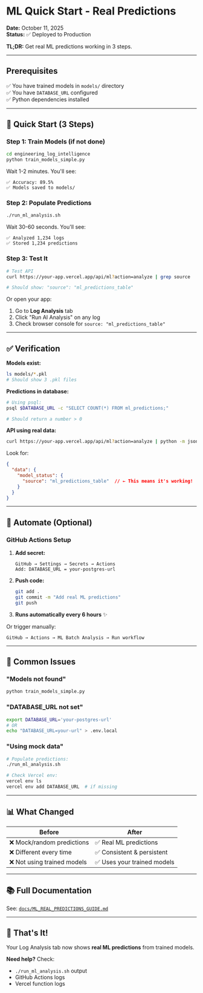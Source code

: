 # ML Quick Start - Real Predictions

**Date:** October 11, 2025  
**Status:** ✅ Deployed to Production  

**TL;DR:** Get real ML predictions working in 3 steps.

---

## Prerequisites

✅ You have trained models in `models/` directory  
✅ You have `DATABASE_URL` configured  
✅ Python dependencies installed

---

## 🚀 Quick Start (3 Steps)

### Step 1: Train Models (if not done)

```bash
cd engineering_log_intelligence
python train_models_simple.py
```

Wait 1-2 minutes. You'll see:
```
✅ Accuracy: 89.5%
✅ Models saved to models/
```

### Step 2: Populate Predictions

```bash
./run_ml_analysis.sh
```

Wait 30-60 seconds. You'll see:
```
✅ Analyzed 1,234 logs
✅ Stored 1,234 predictions
```

### Step 3: Test It

```bash
# Test API
curl https://your-app.vercel.app/api/ml?action=analyze | grep source

# Should show: "source": "ml_predictions_table"
```

Or open your app:
1. Go to **Log Analysis** tab
2. Click "Run AI Analysis" on any log
3. Check browser console for `source: "ml_predictions_table"`

---

## ✅ Verification

**Models exist:**
```bash
ls models/*.pkl
# Should show 3 .pkl files
```

**Predictions in database:**
```bash
# Using psql:
psql $DATABASE_URL -c "SELECT COUNT(*) FROM ml_predictions;"

# Should return a number > 0
```

**API using real data:**
```bash
curl https://your-app.vercel.app/api/ml?action=analyze | python -m json.tool
```

Look for:
```json
{
  "data": {
    "model_status": {
      "source": "ml_predictions_table"  // ← This means it's working!
    }
  }
}
```

---

## 🔄 Automate (Optional)

### GitHub Actions Setup

1. **Add secret:**
   ```
   GitHub → Settings → Secrets → Actions
   Add: DATABASE_URL = your-postgres-url
   ```

2. **Push code:**
   ```bash
   git add .
   git commit -m "Add real ML predictions"
   git push
   ```

3. **Runs automatically every 6 hours** ✨

Or trigger manually:
```
GitHub → Actions → ML Batch Analysis → Run workflow
```

---

## 🐛 Common Issues

### "Models not found"
```bash
python train_models_simple.py
```

### "DATABASE_URL not set"
```bash
export DATABASE_URL='your-postgres-url'
# OR
echo "DATABASE_URL=your-url" > .env.local
```

### "Using mock data"
```bash
# Populate predictions:
./run_ml_analysis.sh

# Check Vercel env:
vercel env ls
vercel env add DATABASE_URL  # if missing
```

---

## 📊 What Changed

| Before | After |
|--------|-------|
| ❌ Mock/random predictions | ✅ Real ML predictions |
| ❌ Different every time | ✅ Consistent & persistent |
| ❌ Not using trained models | ✅ Uses your trained models |

---

## 📚 Full Documentation

See: [`docs/ML_REAL_PREDICTIONS_GUIDE.md`](docs/ML_REAL_PREDICTIONS_GUIDE.md)

---

## 🎉 That's It!

Your Log Analysis tab now shows **real ML predictions** from trained models.

**Need help?** Check:
- `./run_ml_analysis.sh` output
- GitHub Actions logs
- Vercel function logs

